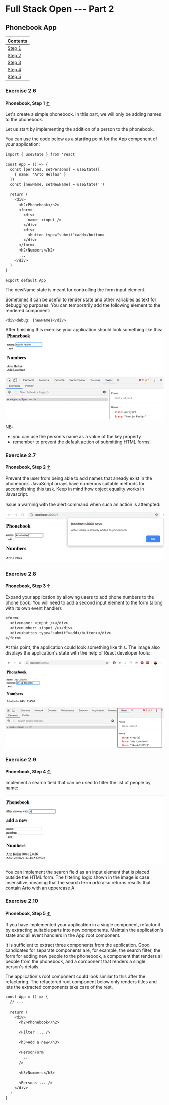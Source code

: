 # Full Stack Open --- Part 2

## Phonebook App

| Contents                  |
| ------------------------- |
| [Step 1](#exercise-2.6)   |
| [Step 2](#exercise-2.7)   |
| [Step 3](#exercise-2.8)   |
| [Step 4](#exercise-2.9)   |
| [Step 5 ](#exercise-2.10) |

### Exercise 2.6

#### Phonebook, Step 1 [&#8593;](#phonebook-app)

Let's create a simple phonebook. In this part, we will only be adding names to the phonebook.

Let us start by implementing the addition of a person to the phonebook.

You can use the code below as a starting point for the App component of your application:

```react
import { useState } from 'react'

const App = () => {
  const [persons, setPersons] = useState([
    { name: 'Arto Hellas' }
  ])
  const [newName, setNewName] = useState('')

  return (
    <div>
      <h2>Phonebook</h2>
      <form>
        <div>
          name: <input />
        </div>
        <div>
          <button type="submit">add</button>
        </div>
      </form>
      <h2>Numbers</h2>
      ...
    </div>
  )
}

export default App
```

The newName state is meant for controlling the form input element.

Sometimes it can be useful to render state and other variables as text for debugging purposes. You can temporarily add the following element to the rendered component:

```react
<div>debug: {newName}</div>
```

After finishing this exercise your application should look something like this:
![](./src/assets/10e.png)

NB:

- you can use the person's name as a value of the key property
- remember to prevent the default action of submitting HTML forms!

### Exercise 2.7

#### Phonebook, Step 2 [&#8593;](#phonebook-app)

Prevent the user from being able to add names that already exist in the phonebook. JavaScript arrays have numerous suitable methods for accomplishing this task. Keep in mind how object equality works in Javascript.

Issue a warning with the alert command when such an action is attempted:

![](./src/assets/11e.png)

### Exercise 2.8

#### Phonebook, Step 3 [&#8593;](#phonebook-app)

Expand your application by allowing users to add phone numbers to the phone book. You will need to add a second input element to the form (along with its own event handler):

```react
<form>
  <div>name: <input /></div>
  <div>number: <input /></div>
  <div><button type="submit">add</button></div>
</form>
```

At this point, the application could look something like this. The image also displays the application's state with the help of React developer tools:

![](./src/assets/12e.png)

### Exercise 2.9

#### Phonebook, Step 4 [&#8593;](#phonebook-app)

Implement a search field that can be used to filter the list of people by name:

![](./src/assets/13e.png)

You can implement the search field as an input element that is placed outside the HTML form. The filtering logic shown in the image is case insensitive, meaning that the search term _arto_ also returns results that contain Arto with an uppercase A.

### Exercise 2.10

#### Phonebook, Step 5 [&#8593;](#phonebook-app)

If you have implemented your application in a single component, refactor it by extracting suitable parts into new components. Maintain the application's state and all event handlers in the App root component.

It is sufficient to extract three components from the application. Good candidates for separate components are, for example, the search filter, the form for adding new people to the phonebook, a component that renders all people from the phonebook, and a component that renders a single person's details.

The application's root component could look similar to this after the refactoring. The refactored root component below only renders titles and lets the extracted components take care of the rest.

```react
const App = () => {
  // ...

  return (
    <div>
      <h2>Phonebook</h2>

      <Filter ... />

      <h3>Add a new</h3>

      <PersonForm
        ...
      />

      <h3>Numbers</h3>

      <Persons ... />
    </div>
  )
}
```
